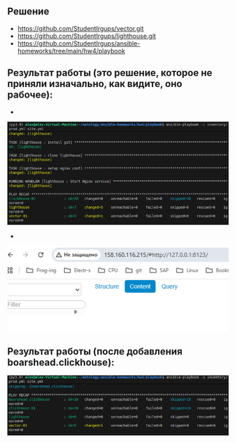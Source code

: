## Решение
  - https://github.com/StudentIrgups/vector.git
  - https://github.com/StudentIrgups/lighthouse.git
  - https://github.com/StudentIrgups/ansible-homeworks/tree/main/hw4/playbook

## Результат работы (это решение, которое не приняли изначально, как видите, оно рабочее):
  
  -
  
![Figure 1-1](https://github.com/StudentIrgups/ansible-homeworks/blob/main/hw4/images/1.png?raw=true)

  -
  
![Figure 1-1](https://github.com/StudentIrgups/ansible-homeworks/blob/main/hw4/images/2.png?raw=true)

## Результат работы (после добавления boarshead.clickhouse):

![Figure 1-1](https://github.com/StudentIrgups/ansible-homeworks/blob/main/hw4/images/3.png?raw=true)